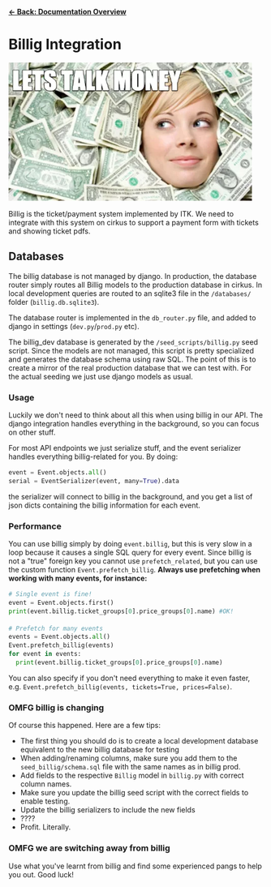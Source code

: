 [**&larr; Back: Documentation Overview**](../../README.md)

# Billig Integration

<img src="./billig_meme.png" />

Billig is the ticket/payment system implemented by ITK.
We need to integrate with this system on cirkus to support
a payment form with tickets and showing ticket pdfs. 

## Databases

The billig database is not managed by django. 
In production, the database router simply routes 
all Billig models to the production database in cirkus. In local development queries are routed to an sqlite3 file
in the `/databases/` folder (`billig.db.sqlite3`).

The database router is implemented in the `db_router.py` file, and 
added to django in settings (`dev.py`/`prod.py` etc).

The billig_dev database is generated by the `/seed_scripts/billig.py` seed script. 
Since the models are not managed, this script is pretty specialized 
and generates the database schema using raw SQL. The point of this is to create a mirror of the real production database 
that we can test with. For the actual seeding we just use django models as usual.

### Usage

Luckily we don't need to think about all this when using billig in our API.
The django integration handles everything in the background, so you
can focus on other stuff.

For most API endpoints we just serialize stuff, and the event serializer 
handles everything billig-related for you. By doing:

```python
event = Event.objects.all()
serial = EventSerializer(event, many=True).data
```

the serializer will connect to billig in the background, 
and you get a list of json dicts containing the billig information 
for each event. 

### Performance

You can use billig simply by doing `event.billig`, but this is very slow in a loop because it causes a single SQL query for every event. Since billig is not a "true" foreign key you cannot use `prefetch_related`, but you can use the custom function `Event.prefetch_billig`. **Always use prefetching when working with many events, for instance:** 

```python
# Single event is fine!
event = Event.objects.first()
print(event.billig.ticket_groups[0].price_groups[0].name) #OK!

# Prefetch for many events
events = Event.objects.all()
Event.prefetch_billig(events)
for event in events:
  print(event.billig.ticket_groups[0].price_groups[0].name)
```

You can also specify if you don't need everything to make it even faster, e.g. `Event.prefetch_billig(events, tickets=True, prices=False)`.

### OMFG billig is changing

Of course this happened. Here are a few tips:

- The first thing you should do is to create a local development database
equivalent to the new billig database for testing
- When adding/renaming columns, make sure you add them
to the `seed_billig/schema.sql` file with the same names as in billig prod. 
- Add fields to the respective `Billig` model in `billig.py` with
correct column names.
- Make sure you update the billig seed script with the correct fields
to enable testing. 
- Update the billig serializers to include the new fields
- ????
- Profit. Literally. 

### OMFG we are switching away from billig

Use what you've learnt from billig and find some experienced
pangs to help you out. Good luck!
